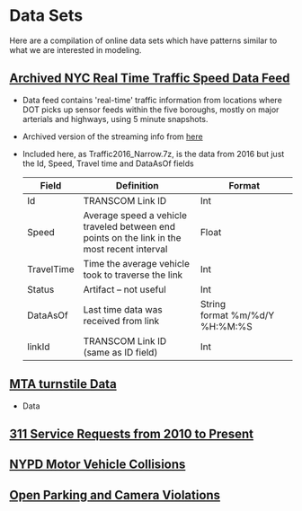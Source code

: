 # Data Sets

Here are a compilation of online data sets which have patterns similar to what
we are interested in modeling.

## [Archived NYC Real Time Traffic Speed Data Feed](http://data.beta.nyc/dataset/nyc-real-time-traffic-speed-data-feed-archived)
 - Data feed contains 'real-time' traffic information from locations where DOT picks up sensor feeds within the five boroughs, mostly on major arterials and highways, using 5 minute snapshots.
 - Archived version of the streaming info from [here](https://data.cityofnewyork.us/Transportation/Real-Time-Traffic-Speed-Data/xsat-x5sa)
 - Included here, as Traffic2016_Narrow.7z, is the data from 2016 but just the Id,
 Speed, Travel time and DataAsOf fields


   | Field | Definition| Format |
   |-------|-----------|-----|
   | Id | TRANSCOM Link ID|Int|
   | Speed | Average speed a vehicle traveled between end points on the link in the most recent interval| Float|
   | TravelTime | Time the average vehicle took to traverse the link| Int|
   |Status | Artifact – not useful| Int|
   | DataAsOf | Last time data was received from link| String format %m/%d/Y %H:%M:%S| 
   | linkId| TRANSCOM Link ID (same as ID field)| Int|


## [MTA turnstile Data](http://web.mta.info/developers/turnstile.html)
  - Data 

## [311 Service Requests from 2010 to Present](https://data.cityofnewyork.us/Social-Services/311-Service-Requests-from-2010-to-Present/erm2-nwe9)

## [NYPD Motor Vehicle Collisions](https://data.cityofnewyork.us/Public-Safety/NYPD-Motor-Vehicle-Collisions/h9gi-nx95)

## [Open Parking and Camera Violations](https://data.cityofnewyork.us/City-Government/Open-Parking-and-Camera-Violations/nc67-uf89)